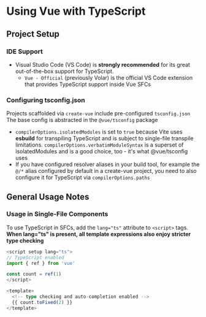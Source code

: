 # Using Vue with TypeScript

## Project Setup

### IDE Support

- Visual Studio Code (VS Code) is **strongly recommended** for its great out-of-the-box support for TypeScript.
    + `Vue - Official` (previously Volar) is the official VS Code extension that provides TypeScript support inside Vue SFCs

### Configuring tsconfig.json

Projects scaffolded via `create-vue` include pre-configured `tsconfig.json`
The base config is abstracted in the `@vue/tsconfig` package

- `compilerOptions.isolatedModules` is set to `true` because Vite uses **esbuild** for transpiling TypeScript and is subject to single-file transpile limitations. `compilerOptions.verbatimModuleSyntax` is a superset of isolatedModules and is a good choice, too - it's what @vue/tsconfig uses
- If you have configured resolver aliases in your build tool, for example the `@/*` alias configured by default in a create-vue project, you need to also configure it for TypeScript via `compilerOptions.paths`

## General Usage Notes

### Usage in Single-File Components

To use TypeScript in SFCs, add the `lang="ts"` attribute to `<script>` tags. **When lang="ts" is present, all template expressions also enjoy stricter type checking**

```ts
<script setup lang="ts">
// TypeScript enabled
import { ref } from 'vue'

const count = ref(1)
</script>

<template>
  <!-- type checking and auto-completion enabled -->
  {{ count.toFixed(2) }}
</template>
```
